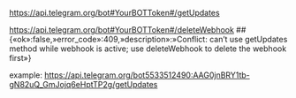 https://api.telegram.org/bot#YourBOTToken#/getUpdates

https://api.telegram.org/bot#YourBOTToken#/deleteWebhook ## {«ok»:false,»error_code»:409,»description»:»Conflict: can’t use getUpdates method while webhook is active; use deleteWebhook to delete the webhook first»}

example:
https://api.telegram.org/bot5533512490:AAG0jnBRY1tb-gN82uQ_GmJojq6eHptTP2g/getUpdates
